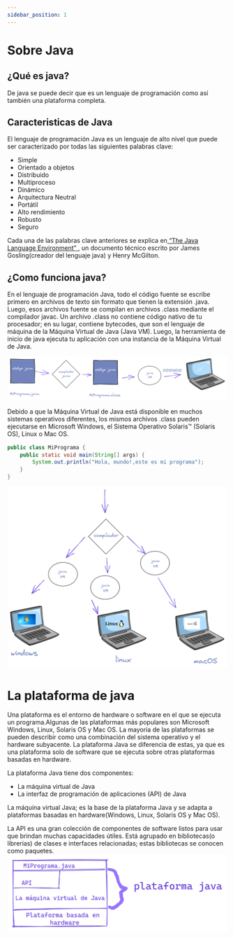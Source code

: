 ```yaml
---
sidebar_position: 1
---
```

# Sobre Java
## ¿Qué es java?
De java se puede decir que es un lenguaje de programación como así también una plataforma completa.

## Caracteristicas de Java
El lenguaje de programación Java es un lenguaje de alto nivel que puede ser caracterizado por todas las siguientes palabras clave:

- Simple
- Orientado a objetos
- Distribuido
- Multiproceso
- Dinámico
- Arquitectura Neutral
- Portátil
- Alto rendimiento
- Robusto
- Seguro

Cada una de las palabras clave anteriores se explica en[ “The Java Language Environment” ](https://www.oracle.com/java/technologies/language-environment.html), un documento técnico escrito por James Gosling(creador del lenguaje java) y Henry McGilton.

## ¿Como funciona java? 

En el lenguaje de programación Java, todo el código fuente se escribe primero en archivos de texto sin formato que tienen la extensión .java. Luego, esos archivos fuente se compilan en archivos .class mediante el compilador javac. Un archivo .class no contiene código nativo de tu procesador; en su lugar, contiene bytecodes, que son el lenguaje de máquina de la Máquina Virtual de Java (Java VM). Luego, la herramienta de inicio de java ejecuta tu aplicación con una instancia de la Máquina Virtual de Java.

![java como funciona grfico](comofuncionajava.png)

Debido a que la Máquina Virtual de Java está disponible en muchos sistemas operativos diferentes, los mismos archivos .class pueden ejecutarse en Microsoft Windows, el Sistema Operativo Solaris™ (Solaris OS), Linux o Mac OS.

``` java title="/MiPrograma.java"
public class MiPrograma {
    public static void main(String[] args) {
        System.out.println("Hola, mundo!,este es mi programa");
    }
}

```

![java en distintos sistemas operativos grafico](OpJava.png)

# La plataforma de java

Una plataforma es el entorno de hardware o software en el que se ejecuta un programa.Algunas de las plataformas más populares son Microsoft Windows, Linux, Solaris OS y Mac OS. La mayoría de las plataformas se pueden describir como una combinación del sistema operativo y el hardware subyacente. La plataforma Java se diferencia de estas, ya  que es una plataforma solo de software que se ejecuta sobre otras plataformas basadas en hardware.

La plataforma Java tiene dos componentes:

- La máquina virtual de Java
- La interfaz de programación de aplicaciones (API) de Java

La máquina virtual Java; es la base de la plataforma Java y se adapta a  plataformas basadas en hardware(Windows, Linux, Solaris OS y Mac OS).

La API es una gran colección de componentes de software listos para usar que brindan muchas capacidades útiles. Está agrupado en bibliotecas(o librerias) de clases e interfaces relacionadas; estas bibliotecas se conocen como paquetes.
![java en distintos sistemas operativos grafico](plataformadejava.png)
